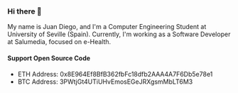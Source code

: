 ### Hi there 👋

My name is Juan Diego, and I'm a Computer Engineering Student at University of Seville (Spain). Currently, I'm working as a Software Developer at Salumedia, focused on e-Health.

<!--
**juandiegovqdev/juandiegovqdev** is a ✨ _special_ ✨ repository because its `README.md` (this file) appears on your GitHub profile.

Here are some ideas to get you started:

- 🔭 I’m currently working on ...
- 🌱 I’m currently learning ...
- 👯 I’m looking to collaborate on ...
- 🤔 I’m looking for help with ...
- 💬 Ask me about ...
- 📫 How to reach me: ...
- 😄 Pronouns: ...
- ⚡ Fun fact: ...
-->

#### Support Open Source Code
- ETH Address: 0x8E964Ef8BfB362fbFc18dfb2AAA4A7F6Db5e78e1
- BTC Address: 3PWtjGt4UTiUHvEmosEGeJRXgsmMbLT6M3
